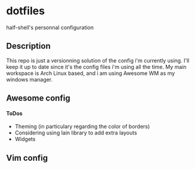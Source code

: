 # dotfiles
half-shell's personnal configuration

## Description
This repo is just a versionning solution of the config i'm currently using. I'll keep it
up to date since it's the config files i'm using all the time. My main workspace is Arch Linux based, and i am using Awesome WM as my windows manager.

## Awesome config
#### ToDos
* Theming (in particulary regarding the color of borders)
* Considering using lain library to add extra layouts
* Widgets

## Vim config
